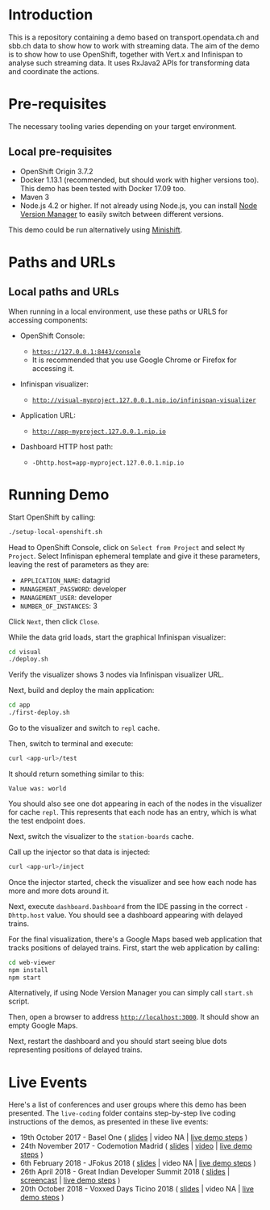 # Introduction

This is a repository containing a demo based on transport.opendata.ch and sbb.ch data to show how to work with streaming data.
The aim of the demo is to show how to use OpenShift, together with Vert.x and Infinispan to analyse such streaming data.
It uses RxJava2 APIs for transforming data and coordinate the actions.


# Pre-requisites

The necessary tooling varies depending on your target environment.


## Local pre-requisites 

* OpenShift Origin 3.7.2
* Docker 1.13.1 (recommended, but should work with higher versions too).
This demo has been tested with Docker 17.09 too.
* Maven 3
* Node.js 4.2 or higher.
If not already using Node.js, you can install 
[Node Version Manager](https://github.com/creationix/nvm)
to easily switch between different versions.

This demo could be run alternatively using [Minishift](https://www.openshift.org/minishift).


# Paths and URLs

## Local paths and URLs

When running in a local environment, use these paths or URLS for accessing components: 

* OpenShift Console: 
  * [`https://127.0.0.1:8443/console`](https://127.0.0.1:8443/console)
  * It is recommended that you use Google Chrome or Firefox for accessing it.

* Infinispan visualizer:
  * [`http://visual-myproject.127.0.0.1.nip.io/infinispan-visualizer`](http://visual-myproject.127.0.0.1.nip.io/infinispan-visualizer)  

* Application URL:
  * [`http://app-myproject.127.0.0.1.nip.io`](http://app-myproject.127.0.0.1.nip.io)

* Dashboard HTTP host path:
  * `-Dhttp.host=app-myproject.127.0.0.1.nip.io`


# Running Demo

Start OpenShift by calling:

```bash
./setup-local-openshift.sh
```

Head to OpenShift Console, click on `Select from Project` and select `My Project`.
Select Infinispan ephemeral template and give it these parameters, leaving the rest of parameters as they are:

* `APPLICATION_NAME`: datagrid
* `MANAGEMENT_PASSWORD`: developer
* `MANAGEMENT_USER`: developer
* `NUMBER_OF_INSTANCES`: 3

Click `Next`, then click `Close`.

While the data grid loads, start the graphical Infinispan visualizer:

```bash
cd visual
./deploy.sh
```

Verify the visualizer shows 3 nodes via Infinispan visualizer URL.

Next, build and deploy the main application:

```bash
cd app
./first-deploy.sh
```

Go to the visualizer and switch to `repl` cache. 

Then, switch to terminal and execute:

```bash
curl <app-url>/test
```

It should return something similar to this:

```
Value was: world
```

You should also see one dot appearing in each of the nodes in the visualizer for cache `repl`.
This represents that each node has an entry, which is what the test endpoint does.

Next, switch the visualizer to the `station-boards` cache.

Call up the injector so that data is injected:

```bash
curl <app-url>/inject
```

Once the injector started, check the visualizer and see how each node has more and more dots around it.

Next, execute `dashboard.Dashboard` from the IDE passing in the correct `-Dhttp.host` value. 
You should see a dashboard appearing with delayed trains.

For the final visualization, there's a Google Maps based web application that tracks positions of delayed trains.
First, start the web application by calling:

```bash
cd web-viewer
npm install
npm start
```

Alternatively, if using Node Version Manager you can simply call `start.sh` script.

Then, open a browser to address 
[`http://localhost:3000`](http://localhost:3000).
It should show an empty Google Maps.

Next, restart the dashboard and you should start seeing blue dots representing positions of delayed trains. 


# Live Events
 
Here's a list of conferences and user groups where this demo has been presented.
The `live-coding` folder contains step-by-step live coding instructions of the demos, as presented in these live events:

* 19th October 2017 - Basel One
(
[slides](https://speakerdeck.com/galderz/streaming-data-analysis-with-kubernetes)
|
video NA
|
[live demo steps](live-coding/basel-one-17.md)
)
* 24th November 2017 - Codemotion Madrid
(
[slides](https://speakerdeck.com/galderz/streaming-data-ni-pierdas-el-tren-ni-esperes-en-balde)
|
[video](https://www.youtube.com/watch?v=eu5LrbMm-KU)
|
[live demo steps](live-coding/codemotion-madrid-17.md)
)
* 6th February 2018 - JFokus 2018
(
[slides](https://speakerdeck.com/galderz/streaming-data-analysis-with-kubernetes-1)
|
video NA
|
[live demo steps](live-coding/jfokus-18.org)
)
* 26th April 2018 - Great Indian Developer Summit 2018
(
[slides](https://speakerdeck.com/galderz/streaming-data-analysis-with-kubernetes-2)
|
[screencast](https://www.youtube.com/watch?v=oU0oduarh94)
|
[live demo steps](live-coding/gids-18.org)
)
* 20th October 2018 - Voxxed Days Ticino 2018
(
[slides](https://speakerdeck.com/galderz/principles-and-patterns-for-streaming-data-analysis)
|
video NA
|
[live demo steps](live-coding/voxxed-ticino-18.org)
)
